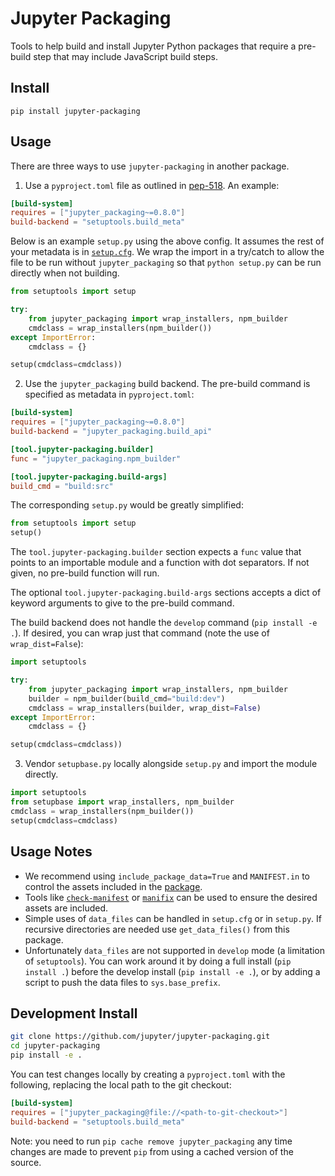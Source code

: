 # Jupyter Packaging

Tools to help build and install Jupyter Python packages that require a pre-build step that may include JavaScript build steps.

## Install

`pip install jupyter-packaging`

## Usage

There are three ways to use `jupyter-packaging` in another package.

1. Use a `pyproject.toml` file as outlined in [pep-518](https://www.python.org/dev/peps/pep-0518/).
An example:

```toml
[build-system]
requires = ["jupyter_packaging~=0.8.0"]
build-backend = "setuptools.build_meta"
```

Below is an example `setup.py` using the above config.
It assumes the rest of your metadata is in [`setup.cfg`](https://setuptools.readthedocs.io/en/latest/userguide/declarative_config.html).
We wrap the import in a try/catch to allow the file to be run without `jupyter_packaging`
so that `python setup.py` can be run directly when not building.

```py
from setuptools import setup

try:
    from jupyter_packaging import wrap_installers, npm_builder
    cmdclass = wrap_installers(npm_builder())
except ImportError:
    cmdclass = {}

setup(cmdclass=cmdclass))
```

2. Use the `jupyter_packaging` build backend.
The pre-build command is specified as metadata in `pyproject.toml`:

```toml
[build-system]
requires = ["jupyter_packaging~=0.8.0"]
build-backend = "jupyter_packaging.build_api"

[tool.jupyter-packaging.builder]
func = "jupyter_packaging.npm_builder"

[tool.jupyter-packaging.build-args]
build_cmd = "build:src"
```

The corresponding `setup.py` would be greatly simplified:

```py
from setuptools import setup
setup()
```

The `tool.jupyter-packaging.builder` section expects a `func` value that points to an importable
module and a function with dot separators.  If not given, no pre-build function will run.

The optional `tool.jupyter-packaging.build-args` sections accepts a dict of keyword arguments to
give to the pre-build command.

The build backend does not handle the `develop` command (`pip install -e .`).
If desired, you can wrap just that command (note the use of `wrap_dist=False`):

```py
import setuptools

try:
    from jupyter_packaging import wrap_installers, npm_builder
    builder = npm_builder(build_cmd="build:dev")
    cmdclass = wrap_installers(builder, wrap_dist=False)
except ImportError:
    cmdclass = {}

setup(cmdclass=cmdclass))
```

3. Vendor `setupbase.py` locally alongside `setup.py` and import the module directly.

```py
import setuptools
from setupbase import wrap_installers, npm_builder
cmdclass = wrap_installers(npm_builder())
setup(cmdclass=cmdclass)
```

## Usage Notes

- We recommend using `include_package_data=True` and `MANIFEST.in` to control the assets included in the [package](https://setuptools.readthedocs.io/en/latest/userguide/datafiles.html).
- Tools like [`check-manifest`](https://github.com/mgedmin/check-manifest) or [`manifix`](https://github.com/vidartf/manifix) can be used to ensure the desired assets are included.
- Simple uses of `data_files` can be handled in `setup.cfg` or in `setup.py`.  If recursive directories are needed use `get_data_files()` from this package.
- Unfortunately `data_files` are not supported in `develop` mode (a limitation of `setuptools`).  You can work around it by doing a full install (`pip install .`) before the develop install (`pip install -e .`), or by adding a script to push the data files to `sys.base_prefix`.


## Development Install

```bash
git clone https://github.com/jupyter/jupyter-packaging.git
cd jupyter-packaging
pip install -e .
```

You can test changes locally by creating a `pyproject.toml` with the following, replacing the local path to the git checkout:

```toml
[build-system]
requires = ["jupyter_packaging@file://<path-to-git-checkout>"]
build-backend = "setuptools.build_meta"
```

Note: you need to run `pip cache remove jupyter_packaging` any time changes are made to prevent `pip` from using a cached version of the source.
